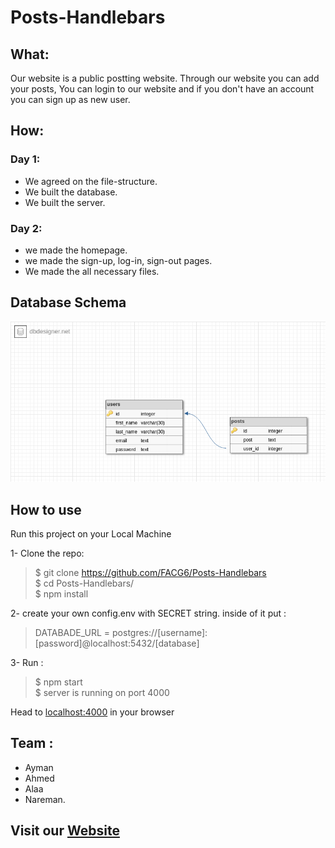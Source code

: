 # Posts-Handlebars

## What:

Our website is a public postting website. Through our website you can add your posts, You can login to our website and if you don't have an account you can sign up as new user.

## How:

### Day 1:

- We agreed on the file-structure.
- We built the database.
- We built the server.

### Day 2:

- we made the homepage.
- we made the sign-up, log-in, sign-out pages.
- We made the all necessary files.

## Database Schema
![database](public/images/schema.png)

## How to use

Run this project on your Local Machine

1- Clone the repo:

> $ git clone https://github.com/FACG6/Posts-Handlebars   
> $ cd Posts-Handlebars/  
> \$ npm install

2- create your own config.env with SECRET string.
inside of it put :

> DATABADE_URL = postgres://[username]:[password]@localhost:5432/[database]

3- Run :

> $ npm start    
> $ server is running on port 4000

Head to [localhost:4000](http://localhost:4000) in your browser

## Team :

- Ayman
- Ahmed
- Alaa
- Nareman.

## Visit our [Website](https://posts-handlebars.herokuapp.com)
